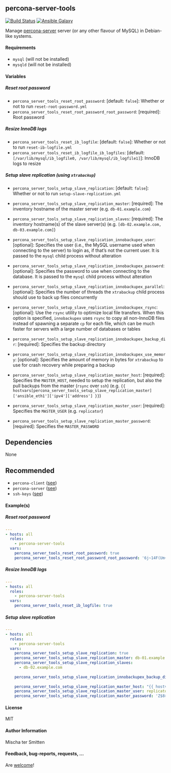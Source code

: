 ## percona-server-tools

[![Build Status](https://travis-ci.org/Oefenweb/ansible-percona-server-tools.svg?branch=master)](https://travis-ci.org/Oefenweb/ansible-percona-server-tools) [![Ansible Galaxy](http://img.shields.io/badge/ansible--galaxy-percona--server--tools-blue.svg)](https://galaxy.ansible.com/list#/roles/5042)

Manage [percona-server](https://www.percona.com/software/mysql-database/percona-server) server (or any other flavour of MySQL) in Debian-like systems.

#### Requirements

* `mysql` (will not be installed)
* `mysqld` (will not be installed)

#### Variables

##### Reset root password

* `percona_server_tools_reset_root_password`: [default: `false`]: Whether or not to run `reset-root-password.yml`
* `percona_server_tools_reset_root_password_root_password`: [required]: Root password

##### Resize InnoDB logs

* `percona_server_tools_reset_ib_logfile`: [default: `false`]: Whether or not to run `reset-ib-logfile.yml`
* `percona_server_tools_reset_ib_logfile_ib_logfiles`: [default: `[/var/lib/mysql/ib_logfile0, /var/lib/mysql/ib_logfile1]`]: InnoDB logs to resize

##### Setup slave replication (using `xtrabackup`)

* `percona_server_tools_setup_slave_replication`: [default: `false`]: Whether or not to run `setup-slave-replication.yml`
* `percona_server_tools_setup_slave_replication_master`: [required]: The inventory hostname of the master server (e.g. `db-01.example.com`)
* `percona_server_tools_setup_slave_replication_slaves`: [required]: The inventory hostname(s) of the slave server(s) (e.g. `[db-02.example.com, db-03.example.com]`)

* `percona_server_tools_setup_slave_replication_innobackupex_user`: [optional]: Specifies the user (i.e., the MySQL username used when connecting to the server) to login as, if that’s not the current user. It is passed to the `mysql` child process without alteration
* `percona_server_tools_setup_slave_replication_innobackupex_password`: [optional]: Specifies the password to use when connecting to the database. It is passed to the `mysql` child process without alteration
* `percona_server_tools_setup_slave_replication_innobackupex_parallel`: [optional]: Specifies the number of threads the `xtrabackup` child process should use to back up files concurrently
* `percona_server_tools_setup_slave_replication_innobackupex_rsync`: [optional]: Use the `rsync` utility to optimize local file transfers. When this option is specified, `innobackupex` uses `rsync` to copy all non-InnoDB files instead of spawning a separate `cp` for each file, which can be much faster for servers with a large number of databases or tables
* `percona_server_tools_setup_slave_replication_innobackupex_backup_dir`: [required]: Specifies the backup directory
* `percona_server_tools_setup_slave_replication_innobackupex_use_memory`: [optional]: Specifies the amount of memory in bytes for `xtrabackup` to use for crash recovery while preparing a backup

* `percona_server_tools_setup_slave_replication_master_host`: [required]: Specifies the `MASTER_HOST`, needed to setup the replication, but also the pull backups from the master (`rsync` over `ssh`) (e.g. `{{ hostvars[percona_server_tools_setup_slave_replication_master]['ansible_eth1']['ipv4']['address'] }}`)
* `percona_server_tools_setup_slave_replication_master_user`: [required]: Specifies the `MASTER_USER` (e.g. `replicator`)
* `percona_server_tools_setup_slave_replication_master_password`: [required]: Specifies the `MASTER_PASSWORD`

## Dependencies

None

## Recommended

* `percona-client` ([see](https://github.com/Oefenweb/ansible-percona-client))
* `percona-server` ([see](https://github.com/Oefenweb/ansible-percona-server))
* `ssh-keys` ([see](https://github.com/Oefenweb/ansible-ssh-keys))

#### Example(s)

##### Reset root password

```yaml
---
- hosts: all
  roles:
    - percona-server-tools
  vars:
    percona_server_tools_reset_root_password: true
    percona_server_tools_reset_root_password_root_password: '6j~14F(Um~@nAz4hn6dT'
```

##### Resize InnoDB logs

```yaml
---
- hosts: all
  roles:
    - percona-server-tools
  vars:
    percona_server_tools_reset_ib_logfile: true
```

##### Setup slave replication

```yaml
---
- hosts: all
  roles:
    - percona-server-tools
  vars:
    percona_server_tools_setup_slave_replication: true
    percona_server_tools_setup_slave_replication_master: db-01.example.com
    percona_server_tools_setup_slave_replication_slaves:
      - db-02.example.com
    
    percona_server_tools_setup_slave_replication_innobackupex_backup_dir: /tmp/xtrabackup
    
    percona_server_tools_setup_slave_replication_master_host: "{{ hostvars[percona_server_tools_setup_slave_replication_master]['ansible_eth1']['ipv4']['address'] }}"
    percona_server_tools_setup_slave_replication_master_user: replicator
    percona_server_tools_setup_slave_replication_master_password: 'Z$8>YM"KUVRv6sW#=O-A'
```

#### License

MIT

#### Author Information

Mischa ter Smitten

#### Feedback, bug-reports, requests, ...

Are [welcome](https://github.com/Oefenweb/ansible-percona-server-tools/issues)!
